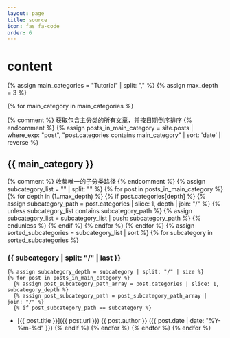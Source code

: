 ```yaml
---
layout: page
title: source
icon: fas fa-code
order: 6
---
```

# content
{% assign main_categories = "Tutorial" | split: "," %}
{% assign max_depth = 3 %}

{% for main_category in main_categories %}

  {% comment %} 获取包含主分类的所有文章，并按日期倒序排序 {% endcomment %}
  {% assign posts_in_main_category = site.posts | where_exp: "post", "post.categories contains main_category" | sort: 'date' | reverse %}
## {{ main_category }}

  {% comment %} 收集唯一的子分类路径 {% endcomment %}
  {% assign subcategory_list = "" | split: "" %}
  {% for post in posts_in_main_category %}
    {% for depth in (1..max_depth) %}
      {% if post.categories[depth] %}
        {% assign subcategory_path = post.categories | slice: 1, depth | join: "/" %}
        {% unless subcategory_list contains subcategory_path %}
          {% assign subcategory_list = subcategory_list | push: subcategory_path %}
        {% endunless %}
      {% endif %}
    {% endfor %}
  {% endfor %}
  {% assign sorted_subcategories = subcategory_list | sort %}
  {% for subcategory in sorted_subcategories %}
### {{ subcategory | split: "/" | last }}
    {% assign subcategory_depth = subcategory | split: "/" | size %}
    {% for post in posts_in_main_category %}
      {% assign post_subcategory_path_array = post.categories | slice: 1, subcategory_depth %}
      {% assign post_subcategory_path = post_subcategory_path_array | join: "/" %}
      {% if post_subcategory_path == subcategory %}
- [{{ post.title }}]({{ post.url }})  {{ post.author }} ({{ post.date | date: "%Y-%m-%d" }})
      {% endif %}
    {% endfor %}
  {% endfor %}
{% endfor %}
